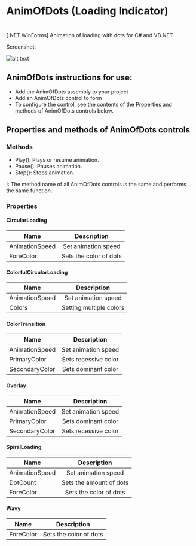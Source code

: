 # AnimOfDots (Loading Indicator)
# 
[.NET WinForms] Animation of loading with dots for  C# and VB.NET


Screenshot:


![alt text](https://raw.githubusercontent.com/mt-alts/AnimOfDots/main/Screenshot.PNG)

## AnimOfDots instructions for use: 

* Add the AnimOfDots assembly to your project
* Add an AnimOfDots control to form
* To configure the control, see the contents of the Properties and methods of AnimOfDots controls below.

## Properties and methods of AnimOfDots controls

### Methods
* Play(): Plays or resume animation.
* Pause(): Pauses animation.
* Stop(): Stops animation.

!: The method name of all AnimOfDots controls is the same and performs the same function.

### Properties

#### CircularLoading
| Name            | Description   	        |
| -------------   |:-----------------------:|
| AnimationSpeed  | Set animation speed     |
| ForeColor       | Sets the color of dots  |
#### ColorfulCircularLoading
| Name            | Description   	        |
| -------------   |:-----------------------:|
| AnimationSpeed  | Set animation speed     |
| Colors          | Setting multiple colors |
#### ColorTransition
| Name            | Description   	        |
| -------------   |:-----------------------:|
| AnimationSpeed  | Set animation speed     |
| PrimaryColor    | Sets recessive color    |
| SecondaryColor  | Sets dominant color     |
#### Overlay
| Name            | Description   	        |
| -------------   |:-----------------------:|
| AnimationSpeed  | Set animation speed     |
| PrimaryColor    | Sets dominant color     |
| SecondaryColor  | Sets recessive color    |
#### SpiralLoading
| Name            | Description   	        |
| -------------   |:-----------------------:|
| AnimationSpeed  | Set animation speed     |
| DotCount        | Sets the amount of dots |
| ForeColor       | Sets the color of dots  |
#### Wavy
| Name            | Description   	        |
| -------------   |:-----------------------:|
| ForeColor       | Sets the color of dots  |
